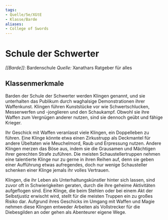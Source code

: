 ```yaml
---
tags: 
- Quelle/5e/XGtE
- Klasse/Barde
aliases: 
- College of Swords
---
```

# Schule der Schwerter
_[[Barde]]_: Bardenschule
_Quelle:_ Xanathars Ratgeber für alles

## Klassenmerkmale
Barden der Schule der Schwerter werden Klingen genannt, und sie unterhalten das Publikum durch waghalsige Demonstrationen ihrer Waffenkunst. Klingen führen Kunststücke vor wie Schwertschlucken, Messerwerfen und -jonglieren und den Schaukampf. Obwohl sie ihre Waffen zum Vergnügen anderer nutzen, sind sie dennoch geübt und fähige Krieger.

Ihr Geschick mit Waffen veranlasst viele Klingen, ein Doppelleben zu führen. Eine Klinge könnte etwa einen Zirkustrupp als Deckmantel für andere Übeltaten wie Meuchelmord, Raub und Erpressung nutzen. Andere Klingen merzen das Böse aus, indem sie die Grausamen und Mächtigen ihrer gerechten Strafe zuführen. Die meisten Schaustellertruppen nehmen eine talentierte Klinge nur zu gerne in ihren Reihen auf, denn sie geben einer Aufführung etwas aufregendes, doch nur wenige Schausteller schenken einer Klinge jemals ihr volles Vertrauen.

Klingen, die ihr Leben als Unterhaltungskünstler hinter sich lassen, sind zuvor oft in Schwierigkeiten geraten, durch die ihre geheime Aktivitäten aufgeflogen sind. Eine Klinge, die beim Stehlen oder bei einem Akt der Selbstjustiz erwischt wird, stellt für die meisten Truppen ein zu großes Risiko dar. Aufgrund ihres Geschicks im Umgang mit Waffen und Magie nehmen diese Klingen entweder Arbeiten als Vollstrecker für die Diebesgilden an oder gehen als Abenteurer eigene Wege.